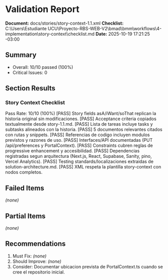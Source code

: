 # Validation Report

**Document:** docs/stories/story-context-1.1.xml
**Checklist:** C:\Users\Estudiante UCU\Proyecto-RBS-WEB-V2\bmad\bmm\workflows\4-implementation\story-context\checklist.md
**Date:** 2025-10-19 17:21:25 -03:00

## Summary
- Overall: 10/10 passed (100%)
- Critical Issues: 0

## Section Results

### Story Context Checklist
Pass Rate: 10/10 (100%)
[PASS] Story fields asA/iWant/soThat replican la historia original sin modificaciones.
[PASS] Acceptance criteria copiados textualmente desde story-1.1.md.
[PASS] Lista de tareas incluye tasks y subtasks alineados con la historia.
[PASS] 5 documentos relevantes citados con rutas y snippets.
[PASS] Referencias de codigo incluyen modulos previstos y razones de uso.
[PASS] Interfaces/API documentadas (PUT /api/preferences y PortalContext).
[PASS] Constraints cubren reglas de progressive enhancement y accesibilidad.
[PASS] Dependencias registradas segun arquitectura (Next.js, React, Supabase, Sanity, pino, Vercel Analytics).
[PASS] Testing standards/localizaciones extraidas de solution-architecture.md.
[PASS] XML respeta la plantilla story-context con nodos completos.

## Failed Items
_(none)_

## Partial Items
_(none)_

## Recommendations
1. Must Fix: _(none)_
2. Should Improve: _(none)_
3. Consider: Documentar ubicacion prevista de PortalContext.ts cuando se cree el repositorio inicial.
